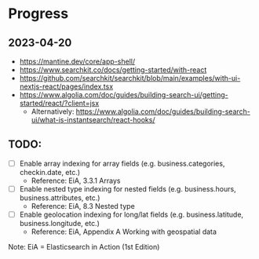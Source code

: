 # Progress

## 2023-04-20

- https://mantine.dev/core/app-shell/
- https://www.searchkit.co/docs/getting-started/with-react
- https://github.com/searchkit/searchkit/blob/main/examples/with-ui-nextjs-react/pages/index.tsx
- https://www.algolia.com/doc/guides/building-search-ui/getting-started/react/?client=jsx
    - Alternatively: https://www.algolia.com/doc/guides/building-search-ui/what-is-instantsearch/react-hooks/


## TODO:

- [ ] Enable array indexing for array fields (e.g. business.categories, checkin.date, etc.)
    - Reference: EiA, 3.3.1 Arrays
- [ ] Enable nested type indexing for nested fields (e.g. business.hours, business.attributes, etc.)
    - Reference: EiA, 8.3 Nested type
- [ ] Enable geolocation indexing for long/lat fields (e.g. business.latitude, business.longitude, etc.)
    - Reference: EiA, Appendix A Working with geospatial data

Note: EiA = Elasticsearch in Action (1st Edition)
